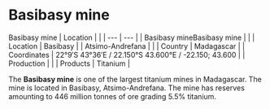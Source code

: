 # Basibasy mine

Basibasy mine
| Location | |
| --- | --- |
| Basibasy mineBasibasy mine | |
| Location | Basibasy |
| Atsimo-Andrefana | |
| Country | Madagascar |
| Coordinates | 22°9′S 43°36′E﻿ / ﻿22\.150°S 43\.600°E﻿ / -22\.150; 43\.600 |
| Production | |
| Products | Titanium |

The **Basibasy mine** is one of the largest titanium mines in Madagascar. The mine is located in Basibasy, Atsimo-Andrefana. The mine has reserves amounting to 446 million tonnes of ore grading 5\.5% titanium.